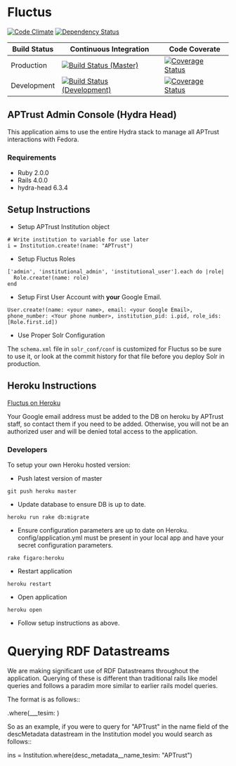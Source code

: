 # Fluctus
[![Code Climate](https://codeclimate.com/github/APTrust/fluctus.png)](https://codeclimate.com/github/APTrust/fluctus)
[![Dependency Status](https://gemnasium.com/APTrust/fluctus.png)](https://gemnasium.com/APTrust/fluctus)

Build Status | Continuous Integration | Code Coverate
--- | --- | ---
Production | [![Build Status (Master)](https://travis-ci.org/APTrust/fluctus.png?branch=master)](https://travis-ci.org/APTrust/fluctus) | [![Coverage Status](https://coveralls.io/repos/APTrust/fluctus/badge.png?branch=master)](https://coveralls.io/r/APTrust/fluctus?branch=master)
Development | [![Build Status (Development)](https://travis-ci.org/APTrust/fluctus.png?branch=develop)](https://travis-ci.org/APTrust/fluctus) | [![Coverage Status](https://coveralls.io/repos/APTrust/fluctus/badge.png?branch=develop)](https://coveralls.io/r/APTrust/fluctus?branch=develop)

## APTrust Admin Console (Hydra Head)

This application aims to use the entire Hydra stack to manage all APTrust interactions with Fedora.  

### Requirements
* Ruby 2.0.0
* Rails 4.0.0
* hydra-head 6.3.4

## Setup Instructions
* Setup APTrust Institution object

````
# Write institution to variable for use later
i = Institution.create!(name: "APTrust")
````

* Setup Fluctus Roles

````
['admin', 'institutional_admin', 'institutional_user'].each do |role|
  Role.create!(name: role)
end
````

      
* Setup First User Account with <strong>your</strong> Google Email.

````
User.create!(name: <your name>, email: <your Google Email>, phone_number: <Your phone number>, institution_pid: i.pid, role_ids: [Role.first.id])
````

* Use Proper Solr Configuration

The ```schema.xml``` file in ```solr_conf/conf``` is customized for Fluctus so be sure to use it, or look at the commit history for that file before you deploy Solr in production.

## Heroku Instructions
[Fluctus on Heroku](http://fluctus.herokuapp.com)

Your Google email address must be added to the DB on heroku by APTrust staff, so contact them if you need to be added.  Otherwise, you will not be an authorized user and will be denied total access to the application.

### Developers
To setup your own Heroku hosted version:

* Push latest version of master

````
git push heroku master
````
* Update database to ensure DB is up to date.

````
heroku run rake db:migrate
````
* Ensure configuration parameters are up to date on Heroku.  config/application.yml must be present in your local app and have your secret configuration parameters.

````
rake figaro:heroku
````
* Restart application

````
heroku restart
````
* Open application

````
heroku open
````
* Follow setup instructions as above.

# Querying RDF Datastreams

We are making significant use of RDF Datastreams throughout the application.  Querying
of these is different than traditional rails like model queries and follows a paradim
more similar to earlier rails model queries.

The format is as follows::

  <Class>.where(<rails cased datastream name>__<field name>_tesim: <value>)

So as an example, if you were to query for "APTrust" in the name field of the descMetadata
datastream in the Institution model you would search as follows::

  ins = Institution.where(desc_metadata__name_tesim: "APTrust")